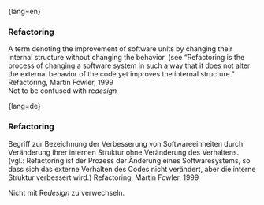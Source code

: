 {lang=en}
### Refactoring
A term denoting the improvement of software units by changing their internal structure without changing the behavior. (see
“Refactoring is the process of changing a software system in such a way that it does not alter the external behavior of the code yet improves the internal structure.” Refactoring, Martin Fowler, 1999    
Not to be confused with re*design*



{lang=de}
### Refactoring

Begriff zur Bezeichnung der Verbesserung von Softwareeinheiten durch
Veränderung ihrer internen Struktur ohne Veränderung des Verhaltens.
(vgl.: Refactoring ist der Prozess der Änderung eines Softwaresystems,
so dass sich das externe Verhalten des Codes nicht verändert, aber die
interne Struktur verbessert wird.) Refactoring, Martin Fowler, 1999

Nicht mit Re*design* zu verwechseln.

